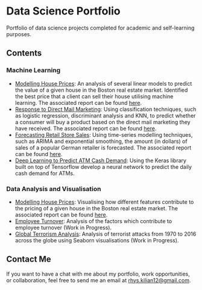 # Data Science Portfolio
Portfolio of data science projects completed for academic and self-learning purposes. 

## Contents

### Machine Learning
* [Modelling House Prices](../master/modelling-house-prices/models.ipynb): An analysis of several linear models to predict the value of a given house in the Boston real estate market. Identified the best price that a client can sell their house utilising machine learning. The associated report can be found [here](../master/modelling-house-prices.pdf).
* [Response to Direct Mail Marketing](../master/modelling-consumer-response.ipynb): Using classification techniques, such as logistic regression, discriminant analysis and KNN, to predict whether a consumer will buy a product based on the direct mail marketing they have received. The associated report can be found [here](../master/modelling-consumer-response.pdf).
* [Forecasting Retail Store Sales](../master/forecasting-rossmann-sales.ipynb): Using time-series modelling techniques, such as ARIMA and exponential smoothing, the amount (in dollars) of sales of a popular German retailer is forecasted. The associated report can be found [here](../master/forecasting-rossmann-sales.pdf).
* [Deep Learning to Predict ATM Cash Demand](../master/predicting-atm-cash.pdf): Using the Keras library built on top of Tensorflow develop a neural network to predict the daily cash demand for ATMs. 

### Data Analysis and Visualisation
* [Modelling House Prices](../master/modelling-house-prices/EDA.ipynb): Visualising how different features contribute to the pricing of a given house in the Boston real estate market. The associated report can be found [here](../master/modelling-house-prices.pdf).
* [Employee Turnover](../master/modelling-employee-turnover.ipynb): Analysis of the factors which contribute to employee turnover (Work in Progress).
* [Global Terrorism Analysis](../master/global-terrorism_analysis.ipynb): Analysis of terrorist attacks from 1970 to 2016 across the globe using Seaborn visualisations (Work in Progress).

## Contact Me
If you want to have a chat with me about my portfolio, work opportunities, or collaboration, feel free to send me an email at [rhys.kilian12@gmail.com](mailto:rhys.kilian12@gmail.com).
